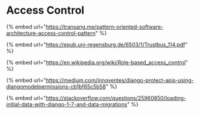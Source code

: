 # Access Control

{% embed url="https://transang.me/pattern-oriented-software-architecture-access-control-pattern" %}

{% embed url="https://epub.uni-regensburg.de/6503/1/Trustbus_114.pdf" %}

{% embed url="https://en.wikipedia.org/wiki/Role-based_access_control" %}

{% embed url="https://medium.com/innoventes/django-protect-apis-using-djangomodelpermissions-cb1bf65c5b58" %}

{% embed url="https://stackoverflow.com/questions/25960850/loading-initial-data-with-django-1-7-and-data-migrations" %}

